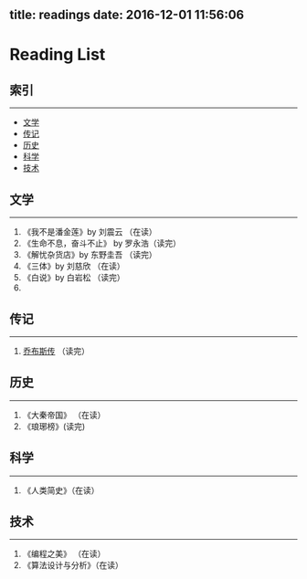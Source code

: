 title: readings
date: 2016-12-01 11:56:06
---

# Reading List

## 索引
***

- [文学](#文学)
- [传记](#传记)
- [历史](#历史)
- [科学](#科学)
- [技术](#技术)

## 文学
***
1. 《我不是潘金莲》by 刘震云 （在读）
1. 《生命不息，奋斗不止》 by 罗永浩（读完）
1. 《解忧杂货店》by 东野圭吾 （读完）
1. 《三体》by 刘慈欣 （在读）
2. 《白说》by 白岩松 （读完）
3.

## 传记
***
1. [乔布斯传](https://en.wikipedia.org/wiki/Steve_Jobs) （读完）


## 历史
***
1. 《大秦帝国》 （在读）
2. 《琅琊榜》(读完)


## 科学
***
1. 《人类简史》（在读）

## 技术
***
1. 《编程之美》 （在读）
2. 《算法设计与分析》（在读）
